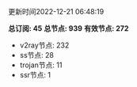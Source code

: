 更新时间2022-12-21 06:48:19

**总订阅: 45**
**总节点: 939**
**有效节点: 272**
- v2ray节点: 232
- ss节点: 28
- trojan节点: 11
- ssr节点: 1
